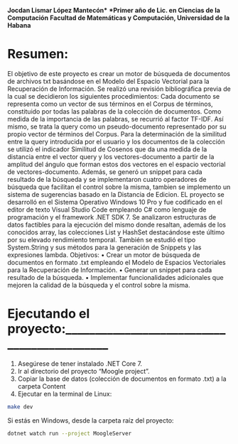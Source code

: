__Jocdan Lismar López Mantecón*__
__*Primer año de Lic. en Ciencias de la Computación__
__Facultad de Matemáticas y Computación, Universidad de la Habana__

#      Resumen:
El objetivo de este proyecto es crear un motor de búsqueda de documentos de archivos txt basándose en el Modelo del Espacio Vectorial para la Recuperación de Información. Se realizó una revisión bibliográfica previa de la cual se decidieron los siguientes procedimientos: Cada documento se representa como un vector de sus términos en el Corpus de términos, constituido por todas las palabras de la colección de documentos. Como medida de la importancia de las palabras, se recurrió al factor TF-IDF. Así mismo, se trata la query como un pseudo-documento representado por su propio vector de términos del Corpus. Para la determinación de la similitud entre la query introducida por el usuario y los documentos de la colección se utilizó el indicador Similitud de Cosenos que da una medida de la distancia entre el vector query y los vectores-documento a partir de la amplitud del ángulo que forman estos dos vectores en el espacio vectorial de vectores-documento. Además, se generó un snippet para cada resultado de la búsqueda y se implementaron cuatro operadores de búsqueda que facilitan el control sobre la misma, tambien se implemento un sistema de sugerencias basado en la Distancia de Edicion.
EL proyecto se desarrolló en el Sistema Operativo Windows 10 Pro y fue codificado en el editor de texto Visual Studio Code empleando C# como lenguaje de programación y el framework .NET SDK 7. Se analizaron estructuras de datos factibles para la ejecución del mismo donde resaltan, además de los conocidos array<T>, las colecciones List<T> y HashSet<T> destacándose este último por su elevado rendimiento temporal. También se estudió el tipo System.String y sus métodos para la generación de Snippets y las expresiones lambda.
Objetivos: 
•	Crear un motor de búsqueda de documentos en formato .txt empleando el Modelo de Espacios Vectoriales para la Recuperación de Información.
•	Generar un snippet para cada resultado de la búsqueda.
•	Implementar funcionalidades adicionales que mejoren la calidad de la búsqueda y el control sobre la misma.


# Ejecutando el proyecto:____________________________________________
1)	Asegúrese de tener instalado .NET Core 7. 
2)	Ir al directorio del proyecto “Moogle project”.
3)	Copiar la base de datos (colección de documentos en formato .txt) a la carpeta Content
4)	Ejecutar en la terminal de Linux:
```bash
make dev
```
Si estás en Windows, desde la carpeta raíz del proyecto:
```bash
dotnet watch run --project MoogleServer
```


